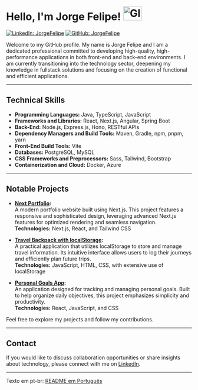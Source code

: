 # Hello, I'm Jorge Felipe! <img src="https://i.giphy.com/media/v1.Y2lkPTc5MGI3NjExMjh6NG5raXUyZmx1dnNyd29zMTQ3OGUzN2JmbnJmdzc2amJwcXd4ZiZlcD12MV9pbnRlcm5hbF9naWZfYnlfaWQmY3Q9cw/UT1lEusLQcGGzADE1D/giphy.gif" alt="GIF" width="50" height="38" />

[![LinkedIn: JorgeFelipe](https://img.shields.io/badge/-jorgefelipe-blue?style=flat-square&logo=Linkedin&logoColor=white)](https://www.linkedin.com/in/felipesiper/)
[![GitHub: JorgeFelipe](https://img.shields.io/github/followers/livehass?label=follow&style=social)](https://github.com/livehass)

Welcome to my GitHub profile. My name is Jorge Felipe and I am a dedicated professional committed to developing high-quality, high-performance applications in both front-end and back-end environments. I am currently transitioning into the technology sector, deepening my knowledge in fullstack solutions and focusing on the creation of functional and efficient applications.

---

## Technical Skills

- **Programming Languages:** Java, TypeScript, JavaScript
- **Frameworks and Libraries:** React, Next.js, Angular, Spring Boot
- **Back-End:** Node.js, Express.js, Hono, RESTful APIs
- **Dependency Managers and Build Tools:** Maven, Gradle, npm, pnpm, yarn
- **Front-End Build Tools:** Vite
- **Databases:** PostgreSQL, MySQL
- **CSS Frameworks and Preprocessors:** Sass, Tailwind, Bootstrap
- **Containerization and Cloud:** Docker, Azure

---

## Notable Projects

- **[Next Portfolio](https://github.com/livehass/nextportfolio):**  
  A modern portfolio website built using Next.js. This project features a responsive and sophisticated design, leveraging advanced Next.js features for optimized rendering and seamless navigation.  
  **Technologies:** Next.js, React, and Tailwind CSS

- **[Travel Backpack with localStorage](https://github.com/livehass/Travel-backpack-with-localStorage):**  
  A practical application that utilizes localStorage to store and manage travel information. Its intuitive interface allows users to log their journeys and efficiently plan future trips.  
  **Technologies:** JavaScript, HTML, CSS, with extensive use of localStorage

- **[Personal Goals App](https://github.com/livehass/personal-goals-app):**  
  An application designed for tracking and managing personal goals. Built to help organize daily objectives, this project emphasizes simplicity and productivity.  
  **Technologies:** React, JavaScript, and CSS

Feel free to explore my projects and follow my contributions.

---

## Contact

If you would like to discuss collaboration opportunities or share insights about technology, please connect with me on [LinkedIn](https://www.linkedin.com/in/felipesiper/).

---

Texto em pt-br: [README em Português](./README_pt.md)